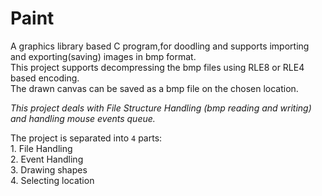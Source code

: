 # Paint
A graphics library based C program,for doodling and supports importing and exporting(saving) images in bmp format. <br>
This project supports decompressing the bmp files using RLE8 or RLE4 based encoding. <br>
The drawn canvas can be saved as a bmp file on the chosen location. <br>

*This project deals with File Structure Handling (bmp reading and writing) and handling mouse events queue.* <br>

The project is separated  into  `4` parts: <br>
    1. File Handling <br>
    2. Event Handling <br>
    3. Drawing shapes <br>
    4. Selecting location
